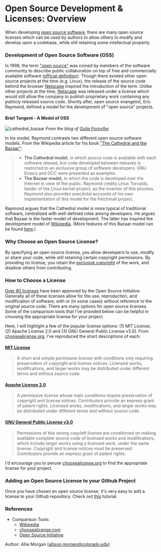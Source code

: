 # Open Source Development & Licenses: Overview

When developing [open source software](https://en.wikipedia.org/wiki/Open-source_software), there are many open source licenses which can be used by authors to allow others to modify and develop upon a codebase, while still retaining some intellectual property.

### Development of Open Source Software (OSS)

In 1998, the term ["open source"](https://en.wikipedia.org/wiki/Open-source_model#Open_source_as_a_term) was coined by members of the software community to describe public collaboration on top of free and commercially available software ([official definition](https://opensource.org/osd-annotated)). Though there existed other open source projects at the time (e.g. Linux), the release of the source code behind the browser [Netscape](https://www.engadget.com/2018/02/03/20-years-of-open-source-software/) inspired the introduction of the term. Unlike other projects at the time, [Netscape](https://en.wikipedia.org/wiki/Netscape#Open_sourcing) was released under a license which would still allow the company to publish proprietary work containing any publicly released source code. Shortly after, open source evangelist, Eric Raymond, defined a model for the development of "open source" projects. 

#### Brief Tangent - A Model of OSS

![cathedral_bazaar](https://user-images.githubusercontent.com/6633242/35839782-a35b3924-0aaf-11e8-86b4-cc55f34fd575.jpg)
_From the blog of [Gulia Forsythe](http://gforsythe.ca/sakai-oae-a-bazaar-in-the-cathedral/)_

In his model, Raymond contrasts two different open source software models. From the Wikipedia article for his book ["The Cathedral and the Bazaar"](https://en.wikipedia.org/wiki/The_Cathedral_and_the_Bazaar):

> - **The Cathedral model,** in which source code is available with each software release, but code developed between releases is restricted to an exclusive group of software developers. GNU Emacs and GCC were presented as examples.
> - **The Bazaar model,** in which the code is developed over the Internet in view of the public. Raymond credits Linus Torvalds, leader of the Linux kernel project, as the inventor of this process. Raymond also provides anecdotal accounts of his own implementation of this model for the Fetchmail project. 

Raymond argues that the Cathedral model is more typical of traditional software, centralized with well-defined roles among developers. He argues that Bazaar is the faster model of development. The latter has inspired the development model of [Wikipedia](https://www.newyorker.com/magazine/2006/07/31/know-it-all). (More features of this Bazaar model can be found [here](https://en.wikipedia.org/wiki/Open-source_software#Development_model).)

### Why Choose an Open Source License?

By specifying an open source license, you allow developers to use, modify or share your code, while still retaining certain copyright permissions. By providing no license, you retain the [exclusive copyright](https://choosealicense.com/no-permission/) of the work, and disallow others from contributing. 

### How to Choose a License

[Over 80 licenses](https://opensource.org/licenses/alphabetical) have been approved by the Open Source Initiative. Generally all of these licenses allow for the use, reproduction, and modification of software, with or (in some cases) without reference to the original source code. There are many options for open source licenses. Some of the comparison tools that I've provided below can be helpful in choosing the appropriate license for your project.

Here, I will highlight a few of the popular license options: (1) MIT License, (2) Apache License 2.0 and (3) GNU General Public License v3.0]. From [choosealicense.org](https://choosealicense.com), I've reproduced the short descriptions of each:

#### [MIT License](https://choosealicense.com/licenses/mit/)

> A short and simple permissive license with conditions only requiring preservation of copyright and license notices. Licensed works, modifications, and larger works may be distributed under different terms and without source code.

#### [Apache License 2.0](https://choosealicense.com/licenses/apache-2.0/)

> A permissive license whose main conditions require preservation of copyright and license notices. Contributors provide an express grant of patent rights. Licensed works, modifications, and larger works may be distributed under different terms and without source code.

#### [GNU General Public License v3.0](https://choosealicense.com/licenses/gpl-3.0/)

> Permissions of this strong copyleft license are conditioned on making available complete source code of licensed works and modifications, which include larger works using a licensed work, under the same license. Copyright and license notices must be preserved. Contributors provide an express grant of patent rights.


I'd encourage you to peruse [choosealicense.org](https://choosealicense.com) to find the appropriate license for your project.

### Adding an Open Source License to your Github Project

Once you have chosen an open source license, it's very easy to add a license to your Github repository. Check out [this](https://help.github.com/articles/adding-a-license-to-a-repository/) tutorial.

### References

- Comparison Tools: 
	- [Wikipedia](https://en.wikipedia.org/wiki/Comparison_of_free_and_open-source_software_licenses)
	- [choosealicense.com](https://choosealicense.com) 
	- [Open Source Initiative](https://opensource.org/licenses)

Author: Allie Morgan (allison.morgan@colorado.edu)